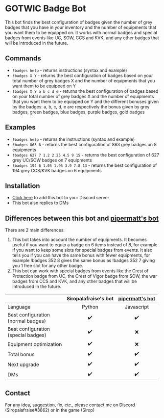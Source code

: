 # GOTWIC Badge Bot
This bot finds the best configuration of badges given the number of grey badges that you have in your inventory and the number of equipments that you want them to be equipped on. It works with normal badges and special badges from events like UC, SOW, CCS and KVK, and any other badges that will be introduced in the future.

## Commands
* ``!badges help`` - returns instructions (syntax and example)
* ``!badges X Y`` - returns the best configuration of badges based on your total number of grey badges X and the number of equipments that you want them to be equipped on Y
* ``!badges X Y a b c d e`` - returns the best configuration of badges based on your total number of grey badges X and the number of equipments that you want them to be equipped on Y and the different bonuses given by the badges: a, b, c, d, e are respectively the bonus given by grey badges, green badges, blue badges, purple badges, gold badges

## Examples
* ``!badges help`` - returns the instructions (syntax and example)
* ``!badges 863 8`` - returns the best configuration of 863 grey badges on 8 equipments
* ``!badges 627 7 1.2 2.25 4.5 9 15`` - returns the best configuration of 627 grey UC/SOW badges on 7 equipments
* ``!badges 194 6 1.05 1.95 3.9 7.8 13`` - returns the best configuration of 194 grey CCS/KVK badges on 6 equipments

## Installation
* [Click here](https://discord.com/api/oauth2/authorize?client_id=812358480392224778&permissions=11264&scope=bot) to add this bot to your Discord server
* This bot also replies to DMs

## Differences between this bot and [pipermatt's bot](https://github.com/pipermatt/badgebot)
There are 2 main differences:
1. This bot takes into account the number of equipments. It becomes useful if you want to equip a badge on 6 items instead of 8, for example if you want to keep some slots for special badges from events. It also tells you if you can have the same bonus with fewer equipments, for example !badges 352 8 gives the same bonus as !badges 352 7 giving you 1 free slot for any other badge.
2. This bot can work with special badges from events like the Crest of Protection badge from UC, the Crest of Vigor badge from SOW, the war badges from CCS and KVK, and any other badges that will be introduced in the future.

|               | Siropalafraise's bot  | [pipermatt's bot](https://github.com/pipermatt/badgebot) |
| :-- | :-: | :-: |
| Language  | Python  | Javascript  |
| Best configuration<br>(normal badges)  | :heavy_check_mark:  | :heavy_check_mark:  |
| Best configuration<br>(special badges)  | :heavy_check_mark:  | :x:  |
| Equipment optimization  | :heavy_check_mark:  | :x:  |
| Total bonus  | :heavy_check_mark:  | :heavy_check_mark:  |
| Next upgrade  | :heavy_check_mark:  | :heavy_check_mark:  |
| DMs  | :heavy_check_mark:  | :heavy_check_mark:  |

## Contact
For any idea, suggestion, fix, etc., please contact me on Discord (Siropalafraise#3862) or in the game (Sirop)
